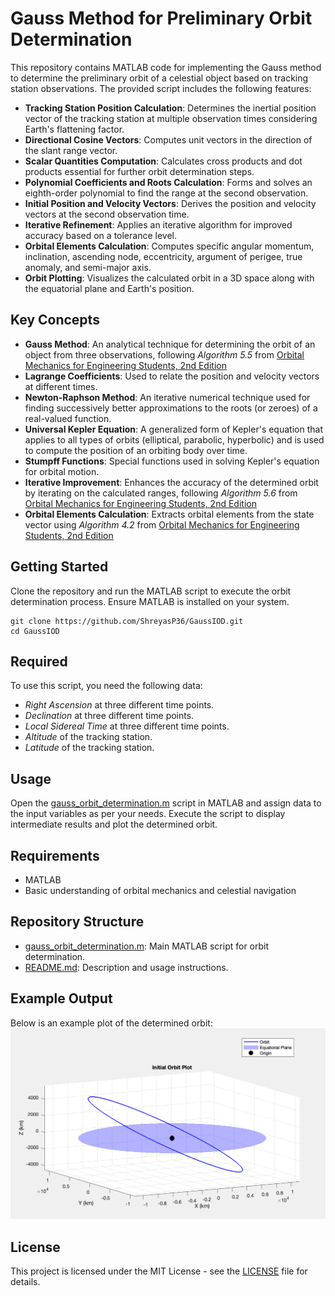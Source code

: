 # Gauss Method for Preliminary Orbit Determination
This repository contains MATLAB code for implementing the Gauss method to determine the preliminary orbit of a celestial object based on tracking station observations. 
The provided script includes the following features:
- **Tracking Station Position Calculation**: Determines the inertial position vector of the tracking station at multiple observation times considering Earth's flattening factor.
- **Directional Cosine Vectors**: Computes unit vectors in the direction of the slant range vector.
- **Scalar Quantities Computation**: Calculates cross products and dot products essential for further orbit determination steps.
- **Polynomial Coefficients and Roots Calculation**: Forms and solves an eighth-order polynomial to find the range at the second observation.
- **Initial Position and Velocity Vectors**: Derives the position and velocity vectors at the second observation time.
- **Iterative Refinement**: Applies an iterative algorithm for improved accuracy based on a tolerance level.
- **Orbital Elements Calculation**: Computes specific angular momentum, inclination, ascending node, eccentricity, argument of perigee, true anomaly, and semi-major axis.
- **Orbit Plotting**: Visualizes the calculated orbit in a 3D space along with the equatorial plane and Earth's position.

## Key Concepts
- **Gauss Method**:  An analytical technique for determining the orbit of an object from three observations, following *Algorithm 5.5* from [Orbital Mechanics for Engineering Students, 2nd Edition](https://www.sciencedirect.com/book/9780080977478/orbital-mechanics-for-engineering-students)
- **Lagrange Coefficients**: Used to relate the position and velocity vectors at different times.
- **Newton-Raphson Method**: An iterative numerical technique used for finding successively better approximations to the roots (or zeroes) of a real-valued function.
- **Universal Kepler Equation**: A generalized form of Kepler's equation that applies to all types of orbits (elliptical, parabolic, hyperbolic) and is used to compute the position of an orbiting body over time.
- **Stumpff Functions**: Special functions used in solving Kepler's equation for orbital motion.
- **Iterative Improvement**: Enhances the accuracy of the determined orbit by iterating on the calculated ranges, following *Algorithm 5.6* from [Orbital Mechanics for Engineering Students, 2nd Edition](https://www.sciencedirect.com/book/9780080977478/orbital-mechanics-for-engineering-students)
- **Orbital Elements Calculation**: Extracts orbital elements from the state vector using *Algorithm 4.2* from [Orbital Mechanics for Engineering Students, 2nd Edition](https://www.sciencedirect.com/book/9780080977478/orbital-mechanics-for-engineering-students)

## Getting Started
Clone the repository and run the MATLAB script to execute the orbit determination process. Ensure MATLAB is installed on your system.
```
git clone https://github.com/ShreyasP36/GaussIOD.git
cd GaussIOD
```

## Required 
To use this script, you need the following data:
- *Right Ascension* at three different time points.
- *Declination* at three different time points.
- *Local Sidereal Time* at three different time points.
- *Altitude* of the tracking station.
- *Latitude* of the tracking station.

## Usage
Open the [gauss_orbit_determination.m](./gauss_orbit_determination.m) script in MATLAB and assign data to the input variables as per your needs. Execute the script to display intermediate results and plot the determined orbit.

## Requirements
- MATLAB
- Basic understanding of orbital mechanics and celestial navigation

## Repository Structure 
- [gauss_orbit_determination.m](./gauss_orbit_determination.m): Main MATLAB script for orbit determination.
- [README.md](./README.md): Description and usage instructions.

## Example Output
Below is an example plot of the determined orbit:
![ExamplePlot](https://github.com/ShreyasP36/GaussIOD/blob/main/Example_plot.png)

## License
This project is licensed under the MIT License - see the [LICENSE](./LICENSE) file for details.

